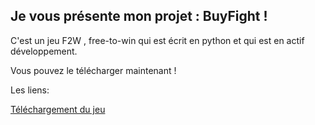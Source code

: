 ## Je vous présente mon projet : BuyFight !

C'est un jeu F2W , free-to-win qui est écrit en python et qui est en actif développement.

Vous pouvez le télécharger maintenant !

Les liens:

[Téléchargement du jeu](https://github.com/Rix565/Site-web/releases/download/0.0.1/game.zip)
